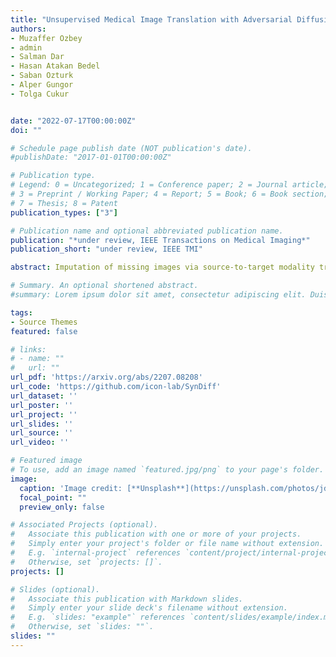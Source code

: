 ```yaml
---
title: "Unsupervised Medical Image Translation with Adversarial Diffusion Models"
authors:
- Muzaffer Ozbey
- admin
- Salman Dar
- Hasan Atakan Bedel
- Saban Ozturk
- Alper Gungor
- Tolga Cukur


date: "2022-07-17T00:00:00Z"
doi: ""

# Schedule page publish date (NOT publication's date).
#publishDate: "2017-01-01T00:00:00Z"

# Publication type.
# Legend: 0 = Uncategorized; 1 = Conference paper; 2 = Journal article;
# 3 = Preprint / Working Paper; 4 = Report; 5 = Book; 6 = Book section;
# 7 = Thesis; 8 = Patent
publication_types: ["3"]

# Publication name and optional abbreviated publication name.
publication: "*under review, IEEE Transactions on Medical Imaging*"
publication_short: "under review, IEEE TMI"

abstract: Imputation of missing images via source-to-target modality translation can facilitate downstream tasks in medical imaging. A pervasive approach for synthesizing target images involves one-shot mapping through generative adversarial networks (GAN). Yet, GAN models that implicitly characterize the image distribution can suffer from limited sample fidelity. Here, we propose a novel method based on adversarial diffusion modeling, SynDiff, for improved reliability in medical image synthesis. To capture a direct correlate of the image distribution, SynDiff leverages a conditional diffusion process to progressively map noise and source images onto the target image. For fast and accurate image sampling during inference, large diffusion steps are coupled with adversarial projections in the reverse diffusion direction. To enable training on unpaired datasets, a cycle-consistent architecture is devised with two coupled diffusion processes to synthesize the target given source and the source given target. Extensive assessments are reported on the utility of SynDiff against competing GAN and diffusion models in multi-contrast MRI and MRI-CT translation. Our demonstrations indicate that SynDiff offers quantitatively and qualitatively superior performance against competing baselines. 

# Summary. An optional shortened abstract.
#summary: Lorem ipsum dolor sit amet, consectetur adipiscing elit. Duis posuere tellus ac convallis placerat. Proin tincidunt magna sed ex sollicitudin condimentum.

tags:
- Source Themes
featured: false

# links:
# - name: ""
#   url: ""
url_pdf: 'https://arxiv.org/abs/2207.08208'
url_code: 'https://github.com/icon-lab/SynDiff'
url_dataset: ''
url_poster: ''
url_project: ''
url_slides: ''
url_source: ''
url_video: ''

# Featured image
# To use, add an image named `featured.jpg/png` to your page's folder. 
image:
  caption: 'Image credit: [**Unsplash**](https://unsplash.com/photos/jdD8gXaTZsc)'
  focal_point: ""
  preview_only: false

# Associated Projects (optional).
#   Associate this publication with one or more of your projects.
#   Simply enter your project's folder or file name without extension.
#   E.g. `internal-project` references `content/project/internal-project/index.md`.
#   Otherwise, set `projects: []`.
projects: []

# Slides (optional).
#   Associate this publication with Markdown slides.
#   Simply enter your slide deck's filename without extension.
#   E.g. `slides: "example"` references `content/slides/example/index.md`.
#   Otherwise, set `slides: ""`.
slides: ""
---
```


